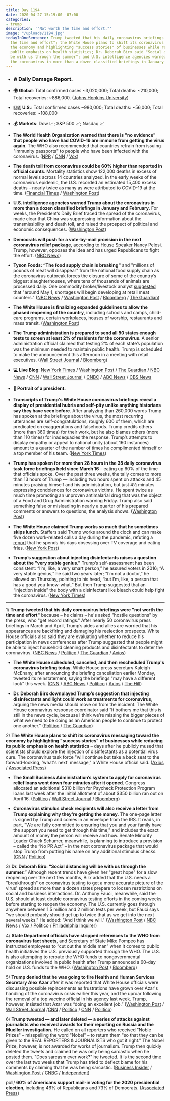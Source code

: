 ```yaml
---
title: Day 1194
date: 2020-04-27 15:19:00 -07:00
categories:
- trump
description: '"Not worth the time and effort."'
image: "/uploads/1194.jpg"
todayInOneSentence: Trump tweeted that his daily coronavirus briefings were "not worth
  the time and effort"; the White House plans to shift its coronavirus messaging toward
  the economy and highlighting "success stories" of businesses while reducing its
  public emphasis on health statistics; Dr. Deborah Birx said "Social distancing will
  be with us through the summer"; and U.S. intelligence agencies warned Trump about
  the coronavirus in more than a dozen classified briefings in January and February.
---
```


* ### 🔥 Daily Damage Report.

* **🌍 Global**: Total confirmed cases \~3,020,000; Total deaths: \~210,000; Total recoveries: \~886,000. ([Johns Hopkins University](https://coronavirus.jhu.edu/map.html))

* **🇺🇸 U.S.**: Total confirmed cases \~980,000; Total deaths: \~56,000; Total recoveries: \~108,000

* **💰 Markets**: Dow 📈; S&P 500 📈; Nasdaq 📈

* **The World Health Organization warned that there is "no evidence" that people who have had COVID-19 are immune from getting the virus again**. The WHO also recommended that countries refrain from issuing "immunity passports" to people who have been infected with the coronavirus. ([NPR](https://www.npr.org/sections/coronavirus-live-updates/2020/04/25/844939777/no-evidence-that-recovered-covid-19-patients-are-immune-who-says) / [CNN](https://www.cnn.com/2020/04/25/us/who-immunity-antibodies-covid-19/) / [Vox](https://www.vox.com/2020/4/25/21235946/coronavirus-immunity-passport-who-infection-twice))

* **The death toll from coronavirus could be 60% higher than reported in official counts**. Mortality statistics show 122,000 deaths in excess of normal levels across 14 countries analyzed. In the early weeks of the coronavirus epidemic, the U.S. recorded an estimated 15,400 excess deaths – nearly twice as many as were attributed to COVID-19 at the time. ([Financial Times](https://www.ft.com/content/6bd88b7d-3386-4543-b2e9-0d5c6fac846c) / [Washington Post](https://www.washingtonpost.com/investigations/2020/04/27/covid-19-death-toll-undercounted/?arc404=true))

* **U.S. intelligence agencies warned Trump about the coronavirus in more than a dozen classified briefings in January and February**. For weeks, the President’s Daily Brief traced the spread of the coronavirus, made clear that China was suppressing information about the transmissibility and death toll, and raised the prospect of political and economic consequences. ([Washington Post](https://www.washingtonpost.com/national-security/presidents-intelligence-briefing-book-repeatedly-cited-virus-threat/2020/04/27/ca66949a-8885-11ea-ac8a-fe9b8088e101_story.html))

* **Democrats will push for a vote-by-mail provision in the next coronavirus relief package**, according to House Speaker Nancy Pelosi. Trump, however, opposes the idea and has urged Republicans to fight the effort. ([NBC News](https://www.nbcnews.com/politics/congress/pelosi-says-democrats-will-push-vote-mail-next-coronavirus-relief-n1193276))

* **Tyson Foods: “The food supply chain is breaking"** and "millions of pounds of meat will disappear" from the national food supply chain as the coronavirus outbreak forces the closure of some of the country’s biggest slaughterhouses, where tens of thousands of animals are processed daily. One commodity broker/livestock analyst [suggested](https://www.nbcnews.com/news/us-news/groceries-could-see-meat-shortages-end-week-amid-plant-closings-n1193401) that "around May 1, shortages will begin developing at retail meat counters." ([NBC News](https://www.nbcnews.com/news/us-news/tyson-foods-chairman-warns-food-supply-chain-breaking-n1193256) / [Washington Post](https://www.washingtonpost.com/nation/2020/04/27/tyson-food-supply-coronavirus/) / [Bloomberg](https://www.bloomberg.com/news/articles/2020-04-27/americans-face-meat-shortages-while-farmers-are-forced-to-cull?srnd=premium&sref=MIBMEEoj) / [The Guardian](https://www.theguardian.com/us-news/2020/apr/27/tyson-foods-coronavirus-food-supply-chain))

* **The White House is finalizing expanded guidelines to allow the phased reopening of the country**, including schools and camps, child-care programs, certain workplaces, houses of worship, restaurants and mass transit. ([Washington Post](https://www.washingtonpost.com/health/2020/04/28/white-house-is-reviewing-expanded-guidance-reopening-society/))

* **The Trump administration is prepared to send all 50 states enough tests to screen at least 2% of residents for the coronavirus**. A senior administration official claimed that testing 2% of each state’s population was the minimum needed to maintain public health. Trump is scheduled to make the announcement this afternoon in a meeting with retail executives. ([Wall Street Journal](https://www.wsj.com/articles/trump-administration-has-enough-tests-for-2-of-population-official-says-11588009570?mod=hp_lead_pos2) / [Bloomberg](https://www.bloomberg.com/news/articles/2020-04-27/trump-retailers-set-to-announce-expanded-coronavirus-testing?srnd=premium&sref=MIBMEEoj))

* **💻 Live Blog**: [New York Times](https://www.nytimes.com/2020/04/27/us/coronavirus-live.html) / [Washington Post](https://www.washingtonpost.com/world/2020/04/27/coronavirus-latest-news/) / [The Guardian](https://www.theguardian.com/world/live/2020/apr/27/coronavirus-us-live-cases-america-trump-cuomo-states-reopen-plans-latest-news-updates) / [NBC News](https://www.nbcnews.com/health/health-news/live-blog/2020-04-27-coronavirus-news-n1193086) / [CNN](https://www.cnn.com/us/live-news/us-coronavirus-update-04-27-20/index.html) / [Wall Street Journal](https://www.wsj.com/livecoverage/latest-updates/coronavirus?mod=theme_coronavirus-ribbon) / [CNBC](https://www.cnbc.com/2020/04/27/coronavirus-latest-updates.html) / [ABC News](https://abcnews.go.com/Health/coronavirus-updates-boris-johnson-returns-work-recovery-uk/story?id=70358599&cid=clicksource_4380645_2_heads_hero_live_hero_related) / [CBS News](https://www.cbsnews.com/live-updates/coronavirus-update-lockdowns-million-cases-2020-04-27/)

* #### 👑 Portrait of a president.

* **Transcripts of Trump's White House coronavirus briefings reveal a display of presidential hubris and self-pity unlike anything historians say they have seen before**. After analyzing than 260,000 words Trump has spoken at the briefings about the virus, the most recurring utterances are self-congratulations, roughly 600 of them, which are predicated on exaggerations and falsehoods. Trump credits others (more than 360 times) for their work, but he also blames others (more than 110 times) for inadequacies the response. Trump’s attempts to display empathy or appeal to national unity (about 160 instances) amount to a quarter of the number of times he complimented himself or a top member of his team. ([New York Times](https://www.nytimes.com/interactive/2020/04/26/us/politics/trump-coronavirus-briefings-analyzed.html?action=click&module=Top%20Stories&pgtype=Homepage))

* **Trump has spoken for more than 28 hours in the 35 daily coronavirus task force briefings held since March 16** – eating up 60% of the time that officials spoke. Over the past three weeks, the tally comes to more than 13 hours of Trump — including two hours spent on attacks and 45 minutes praising himself and his administration, but just 4½ minutes expressing condolences for coronavirus victims. He spent twice as much time promoting an unproven antimalarial drug that was the object of a Food and Drug Administration warning Friday. Trump also said something false or misleading in nearly a quarter of his prepared comments or answers to questions, the analysis shows. ([Washington Post](https://www.washingtonpost.com/politics/13-hours-of-trump-the-president-fills-briefings-with-attacks-and-boasts-but-little-empathy/2020/04/25/7eec5ab0-8590-11ea-a3eb-e9fc93160703_story.html))

* **The White House claimed Trump works so much that he sometimes skips lunch**. Staffers said Trump works around the clock and can make five dozen work-related calls a day during the pandemic, refuting a [report](https://www.nytimes.com/2020/04/23/us/politics/coronavirus-trump.html) that he spends his days obsessing over TV coverage and eating fries. ([New York Post](https://nypost.com/2020/04/26/trump-works-so-hard-he-often-misses-lunch-white-house-officials/))

* **Trump’s suggestion about injecting disinfectants raises a question about the "very stable genius."** Trump’s self-assessment has been consistent: “I’m, like, a very smart person,” he assured voters in 2016; “A very stable genius,” he said two years later; “I’m not a doctor,” he allowed on Thursday, pointing to his head, “but I’m, like, a person that has a good you-know-what.” But then Trump suggested that an “injection inside” the body with a disinfectant like bleach could help fight the coronavirus. ([New York Times](https://www.nytimes.com/2020/04/26/us/politics/trump-disinfectant-coronavirus.html?action=click&module=Top%20Stories&pgtype=Homepage))

---

1/ **Trump tweeted that his daily coronavirus briefings were "not worth the time and effort"** because – he claims – he's asked "hostile questions" by the press, who "get record ratings." After nearly 50 coronavirus press briefings in March and April, Trump’s aides and allies are worried that his appearances are backfiring and damaging his reelection prospects. White House officials also said they are evaluating whether to reduce his participation in news conferences after Trump suggested that people might be able to inject household cleaning products and disinfectants to deter the coronavirus. ([NBC News](https://www.nbcnews.com/politics/donald-trump/white-house-considering-scaling-back-trump-s-daily-coronavirus-briefings-n1192671) / [Politico](https://www.politico.com/news/2020/04/25/trump-team-2020-polling-207675) / [The Guardian](https://www.theguardian.com/us-news/2020/apr/25/donald-trump-stays-away-from-briefings-amid-fallout-from-disinfectant-comments) / [Axios](https://www.axios.com/coronavirus-trump-tweet-white-house-briefing-7c7bf124-4648-4a74-83ce-3012ed1f3e0a.html))

* **The White House scheduled, canceled, and then rescheduled Trump's coronavirus briefing today**. White House press secretary Kaleigh McEnany, after announcing the briefing cancellation earlier Monday, tweeted its reinstatement, saying the briefings "may have a different look" this week. ([CNN](https://www.cnn.com/2020/04/27/politics/white-house-coronavirus-task-force-scale-back/index.html) / [ABC News](https://abcnews.go.com/Politics/coronavirus-government-response-updates-wh-cancels-mondays-briefing/story?id=70363308) / [Politico](https://www.politico.com/news/2020/04/27/white-house-press-secretary-says-there-will-be-coronavirus-task-force-briefings-this-week-211534) / [Axios](https://www.axios.com/white-house-cancels-coronavirus-press-briefing-4a1069da-66d1-4efa-8f4a-f0d9b89cfcec.html) / [The Hill](https://thehill.com/homenews/administration/494806-white-house-scraps-monday-coronavirus-briefing))

* **Dr. Deborah Birx downplayed Trump’s suggestion that injecting disinfectants and light could work as treatments for coronavirus**, arguing the news media should move on from the incident. The White House coronavirus response coordinator said “It bothers me that this is still in the news cycle, because I think we’re missing the bigger pieces of what we need to be doing as an American people to continue to protect one another." ([Politico](https://www.politico.com/news/2020/04/26/birx-trump-disinfectant-coronavirus-209063) / [The Guardian](https://www.theguardian.com/world/2020/apr/26/coronavirus-birx-trump-disinfectant-remarks?CMP=Share_iOSApp_Other))

2/ **The White House plans to shift its coronavirus messaging toward the economy by highlighting "success stories" of businesses while reducing its public emphasis on health statistics** – days after he publicly mused that scientists should explore the injection of disinfectants as a potential virus cure. The coronavirus task force "will continue but take a back seat to the forward-looking, 'what's next' message," a White House official said. ([Axios](https://www.axios.com/white-house-coronavirus-economic-birx-fauci-65e7b36c-cb81-401d-8a9f-8327482d2627.html) / [Associated Press](https://apnews.com/f4e3cde87550e442f2375ffa4b0727ee))

* **The Small Business Administration’s system to apply for coronavirus relief loans went down four minutes after it opened**. Congress allocated an additional $310 billion for Paycheck Protection Program loans last week after the initial allotment of about $350 billion ran out on April 16. ([Politico](https://www.politico.com/news/2020/04/27/small-business-rescue-stumbles-211986) / [Wall Street Journal](https://www.wsj.com/articles/small-business-loan-program-resumes-with-reports-of-delays-11588013225?mod=hp_lead_pos3) / [Bloomberg](https://www.bloomberg.com/news/articles/2020-04-27/extra-relief-aid-for-small-business-is-coming-with-same-concerns?srnd=premium&sref=MIBMEEoj))

* **Coronavirus stimulus check recipients will also receive a letter from Trump explaining why they're getting the money.** The one-page letter is signed by Trump and comes in an envelope from the IRS. It reads, in part, "We are fully committed to ensuring that you and your family have the support you need to get through this time," and includes the exact amount of money the person will receive and how. Senate Minority Leader Chuck Schumer, meanwhile, is planning to introduce a provision – called the “No PR Act” – in the next coronavirus package that would stop Trump from putting his name on any additional stimulus checks. ([CNN](https://www.cnn.com/2020/04/26/politics/stimulus-check-coronavirus-letter-donald-trump/index.html) / [Politico](https://www.politico.com/news/2020/04/27/schumer-trump-stimulus-checks-signature-210356))

3/ **Dr. Deborah Birx: “Social distancing will be with us through the summer.”** Although recent trends have given her "great hope" for a slow reopening over the next few months, Birx added that the U.S. needs a "breakthrough" on coronavirus testing to get a more accurate picture of the virus' spread as more than a dozen states prepare to loosen restrictions on social and business interactions. Dr. Anthony Fauci, meanwhile, said the U.S. should at least double coronavirus testing efforts in the coming weeks before starting to reopen the economy. The U.S. currently goes through anywhere between 1.5 million and 2 million tests per week, but Fauci says "we should probably should get up to twice that as we get into the next several weeks." He added: "And I think we will." ([Washington Post](https://www.washingtonpost.com/politics/social-distancing-could-last-months-white-house-coronavirus-coordinator-says/2020/04/26/ad8d2f84-87de-11ea-8ac1-bfb250876b7a_story.html) / [NBC News](https://www.nbcnews.com/politics/meet-the-press/birx-u-s-needs-breakthrough-antigen-testing-aid-re-opening-n1192901) / [Vox](https://www.vox.com/2020/4/26/21237563/social-distancing-through-summer-birx-coronavirus) / [Politico](https://www.politico.com/news/2020/04/25/anthony-fauci-coronavirus-testing-reopen-207962) / [Philadelphia Inquirer](https://www.inquirer.com/health/coronavirus/coronavirus-covid-19-trump-deborah-birx-social-distancing-20200426.html))

4/ **State Department officials have stripped references to the WHO from coronavirus fact sheets**, and Secretary of State Mike Pompeo has instructed employees to “cut out the middle man” when it comes to public health initiatives the U.S. previously supported through the WHO. The U.S. is also attempting to reroute the WHO funds to nongovernmental organizations involved in public health after Trump announced a 60-day hold on U.S. funds to the WHO. ([Washington Post](https://www.washingtonpost.com/national-security/trump-expands-battle-with-world-health-organization-far-beyond-aid-suspension/2020/04/25/72c754e6-856e-11ea-9728-c74380d9d410_story.html) / [Bloomberg](https://www.bloomberg.com/news/articles/2020-04-24/pompeo-seeks-exceptions-to-who-funding-halt-for-seven-countries?sref=MIBMEEoj))

5/ **Trump denied that he was going to fire Health and Human Services Secretary Alex Azar** after it was reported that White House officials were discussing possible replacements as frustrations have grown over Azar's handling of the coronavirus crisis earlier this year, and the uproar following the removal of a top vaccine official in his agency last week. Trump, however, insisted that Azar was “doing an excellent job.” ([Washington Post](https://www.washingtonpost.com/politics/2020/04/26/trump-alexazar-replacement/) / [Wall Street Journal](https://www.politico.com/news/2020/04/25/white-house-replace-alex-azar-208151) /[CNN](https://www.cnn.com/2020/04/26/politics/alex-azar-trump-hhs-secretary/index.html) / [Politico](https://www.politico.com/news/2020/04/26/trump-rejects-firing-azar-report-210009) / [CNN](https://www.cnn.com/2020/04/25/politics/white-house-health-and-human-services-secretary-alex-azar/index.html) / [Politico](https://www.politico.com/news/2020/04/25/white-house-replace-alex-azar-208151))

6/ **Trump tweeted — and later deleted — a series of attacks against journalists who received awards for their reporting on Russia and the Mueller investigation.** He called on all reporters who received "Noble Prizes" – misspelling the word "Nobel" – to return them "so that they can be given to the REAL REPORTERS & JOURNALISTS who got it right." The Nobel Prize, however, is not awarded for works of journalism. Trump then quickly deleted the tweets and claimed he was only being sarcastic when he posted them. "Does sarcasm ever work?" he tweeted. It is the second time over the last two weeks that Trump has tried to deflect blame for his comments by claiming that he was being sarcastic. ([Business Insider](https://www.businessinsider.com/trump-deletes-tweet-calling-for-journalists-to-return-noble-prizes-2020-4?utm_source=reddit.com) / [Washington Post](https://www.washingtonpost.com/nation/2020/04/27/trump-twitter-media-coronavirus/) / [CNBC](https://www.cnbc.com/2020/04/27/coronavirus-trump-deletes-noble-prizes-tweets-as-he-struggles-with-message.html) / [Independent](https://www.independent.co.uk/news/world/americas/us-politics/donald-trump-latest-coronavirus-hamburger-nobel-prize-russia-a9485006.html?utm_source=reddit.com))

poll/ **60% of Americans support mail-in voting for the 2020 presidential election**, including 46% of Republicans and 73% of Democrats. ([Associated Press](https://apnews.com/f47f4e984f7b3688869285abb80c1eae))